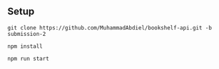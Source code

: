 ## Setup

```
git clone https://github.com/MuhammadAbdiel/bookshelf-api.git -b submission-2
```

```
npm install
```

```
npm run start
```

